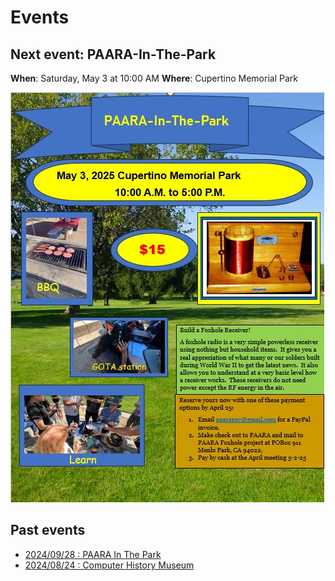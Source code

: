 # Events

## Next event: PAARA-In-The-Park

**When**: Saturday, May 3 at 10:00 AM
**Where**: Cupertino Memorial Park

![Flyer](events/images/20240503-PAARA-in-the-park.jpg)

## Past events

* [2024/09/28 : PAARA In The Park](events/20240928.html)
* [2024/08/24 : Computer History Museum](events.20240824.html)